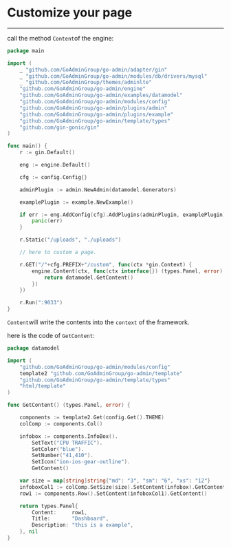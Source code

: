 # Customize your page
---

call the method ```Content```of the engine: 

```go
package main

import (
	_ "github.com/GoAdminGroup/go-admin/adapter/gin"
	_ "github.com/GoAdminGroup/go-admin/modules/db/drivers/mysql"
	_ "github.com/GoAdminGroup/themes/adminlte"
	"github.com/GoAdminGroup/go-admin/engine"
	"github.com/GoAdminGroup/go-admin/examples/datamodel"
	"github.com/GoAdminGroup/go-admin/modules/config"
	"github.com/GoAdminGroup/go-admin/plugins/admin"
	"github.com/GoAdminGroup/go-admin/plugins/example"
	"github.com/GoAdminGroup/go-admin/template/types"
	"github.com/gin-gonic/gin"
)

func main() {
	r := gin.Default()

	eng := engine.Default()

	cfg := config.Config{}

	adminPlugin := admin.NewAdmin(datamodel.Generators)

	examplePlugin := example.NewExample()

	if err := eng.AddConfig(cfg).AddPlugins(adminPlugin, examplePlugin).Use(r); err != nil {
		panic(err)
	}

	r.Static("/uploads", "./uploads")

	// here to custom a page.

	r.GET("/"+cfg.PREFIX+"/custom", func(ctx *gin.Context) {
		engine.Content(ctx, func(ctx interface{}) (types.Panel, error) {
			return datamodel.GetContent()
		})
	})

	r.Run(":9033")
}
```

```Content```will write the contents into the ```context``` of the framework.

here is the code of ```GetContent```:

```go
package datamodel

import (
	"github.com/GoAdminGroup/go-admin/modules/config"
	template2 "github.com/GoAdminGroup/go-admin/template"
	"github.com/GoAdminGroup/go-admin/template/types"
	"html/template"
)

func GetContent() (types.Panel, error) {

	components := template2.Get(config.Get().THEME)
	colComp := components.Col()

	infobox := components.InfoBox().
		SetText("CPU TRAFFIC").
		SetColor("blue").
		SetNumber("41,410").
		SetIcon("ion-ios-gear-outline").
		GetContent()

	var size = map[string]string{"md": "3", "sm": "6", "xs": "12"}
	infoboxCol1 := colComp.SetSize(size).SetContent(infobox).GetContent()
	row1 := components.Row().SetContent(infoboxCol1).GetContent()

	return types.Panel{
		Content:     row1,
		Title:       "Dashboard",
		Description: "this is a example",
	}, nil
}
```

